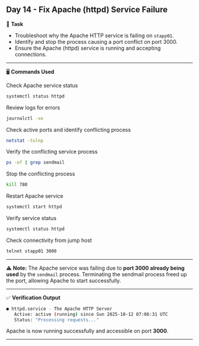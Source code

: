## Day 14 - Fix Apache (httpd) Service Failure

📌 **Task**

* Troubleshoot why the Apache HTTP service is failing on `stapp01`.
* Identify and stop the process causing a port conflict on port 3000.
* Ensure the Apache (httpd) service is running and accepting connections.

---

🖥️ **Commands Used**

Check Apache service status

```bash
systemctl status httpd
```

Review logs for errors

```bash
journalctl -xe
```

Check active ports and identify conflicting process

```bash
netstat -tulnp
```

Verify the conflicting service process

```bash
ps -ef | grep sendmail
```

Stop the conflicting process

```bash
kill 780
```

Restart Apache service

```bash
systemctl start httpd
```

Verify service status

```bash
systemctl status httpd
```

Check connectivity from jump host

```bash
telnet stapp01 3000
```

---

⚠️ **Note:**
The Apache service was failing due to **port 3000 already being used** by the `sendmail` process. Terminating the sendmail process freed up the port, allowing Apache to start successfully.

---

✅ **Verification Output**

```bash
● httpd.service - The Apache HTTP Server
   Active: active (running) since Sun 2025-10-12 07:06:31 UTC
   Status: "Processing requests..."
```

Apache is now running successfully and accessible on port **3000**.

---
